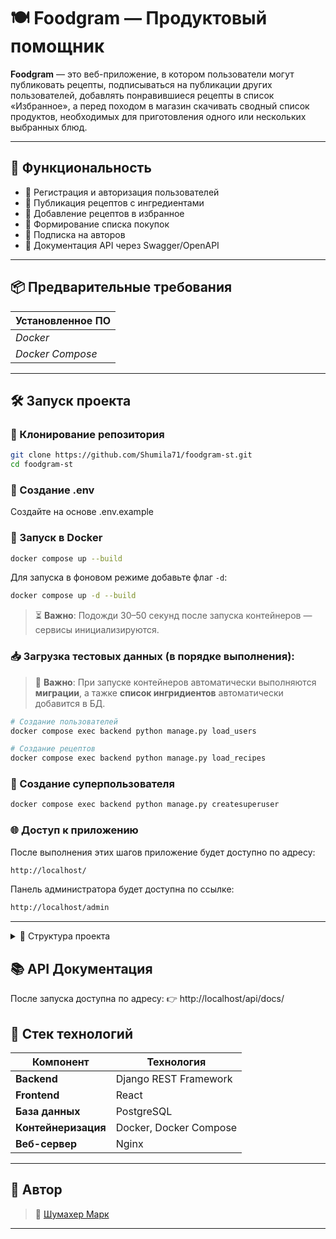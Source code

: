 # 🍽️ Foodgram — Продуктовый помощник

**Foodgram** — это веб-приложение, в котором пользователи могут публиковать рецепты, подписываться на публикации других пользователей, добавлять понравившиеся рецепты в список «Избранное», а перед походом в магазин скачивать сводный список продуктов, необходимых для приготовления одного или нескольких выбранных блюд.

---

## 🚀 Функциональность

- 🔐 Регистрация и авторизация пользователей  
- 📜 Публикация рецептов с ингредиентами
- 💖 Добавление рецептов в избранное  
- 🛒 Формирование списка покупок  
- 👥 Подписка на авторов  
- 🧾 Документация API через Swagger/OpenAPI  

---

## 📦 Предварительные требования

| Установленное ПО |
|------------------|
| *Docker*         | 
| *Docker Compose* |

---
## 🛠️ Запуск проекта

### 🔁 Клонирование репозитория
```bash
git clone https://github.com/Shumila71/foodgram-st.git
cd foodgram-st
```
### 📝 Создание .env
Cоздайте на основе .env.example
### 🐳 Запуск в Docker
```bash
docker compose up --build
```
Для запуска в фоновом режиме добавьте флаг `-d`:
```bash
docker compose up -d --build
```

>⏳ **Важно**: Подожди 30–50 секунд после запуска контейнеров — сервисы инициализируются.

### 📥 Загрузка тестовых данных (в порядке выполнения):
>🚨 **Важно**: При запуске контейнеров автоматически выполняются **миграции**, а тажке **список ингридиентов** автоматически добавится в БД.
```bash
# Создание пользователей
docker compose exec backend python manage.py load_users

# Создание рецептов
docker compose exec backend python manage.py load_recipes
```

### 🔑 Создание суперпользователя
```bash
docker compose exec backend python manage.py createsuperuser
```

### 🌐 Доступ к приложению

После выполнения этих шагов приложение будет доступно по адресу: 
```bash
http://localhost/
```
Панель администратора будет доступна по ссылке:
```bash
http://localhost/admin
```
---
 <details> <summary> 🧬 Структура проекта </summary>

```bash 
foodgram-st/
├── backend/
│   ├── foodgram_back/      # Основной Django-проект
│   ├── api/                # Эндпоинты API
│   ├── recipes/            # Работа с рецептами
│   ├── users/              # Работа с пользователями
│   └── data/               # Тестовые данные
├── frontend/               # React-приложение
├── nginx/                  # Конфигурация веб-сервера
├── docker-compose.yml      # Описание docker-сервисов
└── .env                    # Переменные окружения
```

### Инфраструктура
- `nginx/` - конфигурация Nginx
- `docker-compose.yml` - описание сервисов (backend, frontend, db, nginx)
- `.env` - переменные окружения (создайте на основе .env.example)
</details>

## 📚 API Документация

После запуска доступна по адресу:
👉 http://localhost/api/docs/

## 🧰 Стек технологий

| Компонент           | Технология             |
| ------------------- | -----------------------|
| **Backend**         | Django REST Framework  |
| **Frontend**        | React                  |
| **База данных**     | PostgreSQL             |
| **Контейнеризация** | Docker, Docker Compose |
| **Веб-сервер**      | Nginx                  |

---

## 📝 Автор

> 💼 [Шумахер Марк](https://github.com/Shumila71)

---